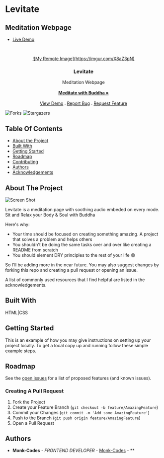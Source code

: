 # Levitate
## Meditation Webpage
- [Live Demo](https://levitate-budhha.netlify.app/)
<br/>
<p align="center">
  <a href="https://github.com/MonkCodes/Levitate">
    ![My Remote Image](https://imgur.com/X8aZ3pN)
  </a>

  <h3 align="center">Levitate</h3>

  <p align="center">
    Meditation Webpage
    <br/>
    <br/>
    <a href="https://github.com/MonkCodes/Levitate"><strong>Meditate with Buddha »</strong></a>
    <br/>
    <br/>
    <a href="https://github.com/MonkCodes/Levitate">View Demo</a>
    .
    <a href="https://github.com/MonkCodes/Levitate/issues">Report Bug</a>
    .
    <a href="https://github.com/MonkCodes/Levitate/issues">Request Feature</a>
  </p>
</p>

![Forks](https://img.shields.io/github/forks/MonkCodes/Levitate?style=social) ![Stargazers](https://img.shields.io/github/stars/MonkCodes/Levitate?style=social) 

## Table Of Contents

* [About the Project](#about-the-project)
* [Built With](#built-with)
* [Getting Started](#getting-started)
* [Roadmap](#roadmap)
* [Contributing](#contributing)
* [Authors](#authors)
* [Acknowledgements](#acknowledgements)

## About The Project

![Screen Shot](https://imgur.com/WeBY8lz)

Levitate is a meditation page with soothing audio embeded on every mode.
Sit and Relax your Body & Soul with Buddha

Here's why:

* Your time should be focused on creating something amazing. A project that solves a problem and helps others
* You shouldn't be doing the same tasks over and over like creating a README from scratch
* You should element DRY principles to the rest of your life :smile:

 So I'll be adding more in the near future. You may also suggest changes by forking this repo and creating a pull request or opening an issue.

A list of commonly used resources that I find helpful are listed in the acknowledgements.

## Built With

HTML|CSS 
## Getting Started

This is an example of how you may give instructions on setting up your project locally.
To get a local copy up and running follow these simple example steps.

## Roadmap

See the [open issues](https://github.com/MonkCodes//issues) for a list of proposed features (and known issues).

### Creating A Pull Request

1. Fork the Project
2. Create your Feature Branch (`git checkout -b feature/AmazingFeature`)
3. Commit your Changes (`git commit -m 'Add some AmazingFeature'`)
4. Push to the Branch (`git push origin feature/AmazingFeature`)
5. Open a Pull Request

## Authors

* **Monk-Codes** - *FRONTEND DEVELOPER* - [Monk-Codes](https://github.com/Monk-Codes) - **
